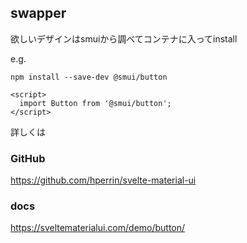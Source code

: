 ## swapper

欲しいデザインはsmuiから調べてコンテナに入ってinstall

e.g.
```console
npm install --save-dev @smui/button
```

```svelte
<script>
  import Button from '@smui/button';
</script>
```

詳しくは

### GitHub
https://github.com/hperrin/svelte-material-ui

### docs
https://sveltematerialui.com/demo/button/
